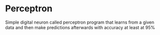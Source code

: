 # Perceptron
Simple digital neuron called perceptron program that learns from a given data and then make predictions afterwards with accuracy at least at 95%
